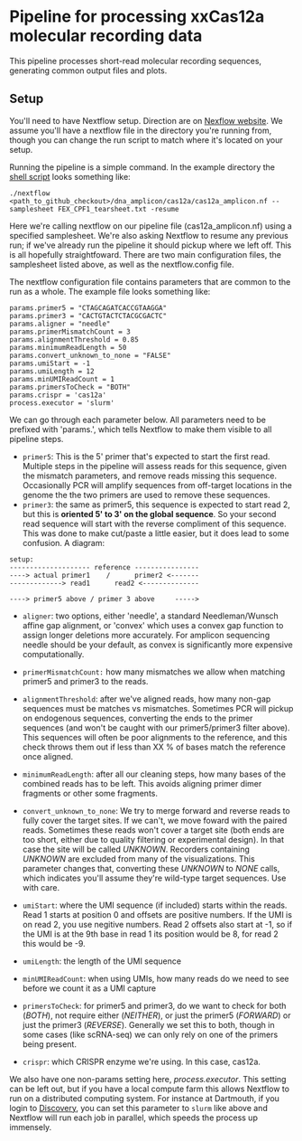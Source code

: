# Pipeline for processing xxCas12a molecular recording data

This pipeline processes short-read molecular recording sequences, generating common output files and plots. 

## Setup 

You'll need to have Nextflow setup. Direction are on [Nexflow website](https://www.nextflow.io/). We assume you'll have a nextflow file in the directory you're running from, though you can change the run script to match where it's located on your setup.

Running the pipeline is a simple command. In the example directory the [shell script](https://github.com/mckennalab/NextLineage/blob/main/dna_amplicon/cas12a/example_setup/run_pipeline.sh) looks something like:

```
./nextflow <path_to_github_checkout>/dna_amplicon/cas12a/cas12a_amplicon.nf --samplesheet FEX_CPF1_tearsheet.txt -resume
```

Here we're calling nextflow on our pipeline file (cas12a_amplicon.nf) using a specified samplesheet. We're also asking Nextflow to resume any previous run; if we've already run the pipeline it should pickup where we left off. This is all hopefully straightfoward. There are two main configuration files, the samplesheet listed above, as well as the nextflow.config file. 

The nextflow configuration file contains parameters that are common to the run as a whole. The example file looks something like:

```
params.primer5 = "CTAGCAGATCACCGTAAGGA" 
params.primer3 = "CACTGTACTCTACGCGACTC"
params.aligner = "needle"
params.primerMismatchCount = 3
params.alignmentThreshold = 0.85
params.minimumReadLength = 50
params.convert_unknown_to_none = "FALSE"
params.umiStart = -1
params.umiLength = 12
params.minUMIReadCount = 1
params.primersToCheck = "BOTH"
params.crispr = 'cas12a'
process.executor = 'slurm'
```

We can go through each parameter below. All parameters need to be prefixed with 'params.', which tells Nextflow to make them visible to all pipeline steps. 

- ```primer5```: This is the 5' primer that's expected to start the first read. Multiple steps in the pipeline will assess reads for this sequence, given the mismatch parameters, and remove reads missing this sequence. Occasionally PCR will amplify sequences from off-target locations in the genome the the two primers are used to remove these sequences.
- ```primer3```: the same as primer5, this sequence is expected to start read 2, but this is **oriented 5' to 3' on the global sequence**. So your second read sequence will start with the reverse compliment of this sequence. This was done to make cut/paste a little easier, but it does lead to some confusion. A diagram:

```
setup:
-------------------- reference ----------------
----> actual primer1    /      primer2 <-------
-------------> read1      read2 <--------------

----> primer5 above / primer 3 above     ----->
```

- ```aligner```: two options, either 'needle', a standard Needleman/Wunsch affine gap alignment, or 'convex' which uses a convex gap function to assign longer deletions more accurately. For amplicon sequencing needle should be your default, as convex is significantly more expensive computationally. 

- ```primerMismatchCount:``` how many mismatches we allow when matching primer5 and primer3 to the reads. 

- ```alignmentThreshold```: after we've aligned reads, how many non-gap sequences must be matches vs mismatches. Sometimes PCR will pickup on endogenous sequences, converting the ends to the primer sequences (and won't be caught with our primer5/primer3 filter above). This sequences will often be poor alignments to the reference, and this check throws them out if less than XX % of bases match the reference once aligned.

- ```minimumReadLength```: after all our cleaning steps, how many bases of the combined reads has to be left. This avoids aligning primer dimer fragments or other some fragments.

- ```convert_unknown_to_none```: We try to merge forward and reverse reads to fully cover the target sites. If we can't, we move foward with the paired reads. Sometimes these reads won't cover a target site (both ends are too short, either due to quality filtering or experimental design). In that case the site will be called _UNKNOWN_. Recorders containing _UNKNOWN_ are excluded from many of the visualizations. This parameter changes that, converting these _UNKNOWN_ to _NONE_ calls, which indicates you'll assume they're wild-type target sequences. Use with care.

- ```umiStart```: where the UMI sequence (if included) starts within the reads. Read 1 starts at position 0 and offsets are positive numbers. If the UMI is on read 2, you use negitive numbers. Read 2 offsets also start at -1, so if the UMI is at the 9th base in read 1 its position would be 8, for read 2 this would be -9. 

- ```umiLength```: the length of the UMI sequence

- ```minUMIReadCount```: when using UMIs, how many reads do we need to see before we count it as a UMI capture

- ```primersToCheck```: for primer5 and primer3, do we want to check for both (_BOTH_), not require either (_NEITHER_), or just the primer5 (_FORWARD_) or just the primer3 (_REVERSE_). Generally we set this to both, though in some cases (like scRNA-seq) we can only rely on one of the primers being present. 

- ```crispr```: which CRISPR enzyme we're using. In this case, cas12a. 

We also have one non-params setting here, _process.executor_. This setting can be left out, but if you have a local compute farm this allows Nextflow to run on a distributed computing system. For instance at Dartmouth, if you login to [Discovery](https://rc.dartmouth.edu/index.php/discovery-overview/), you can set this parameter to ```slurm``` like above and Nextflow will run each job in parallel, which speeds the process up immensely. 
